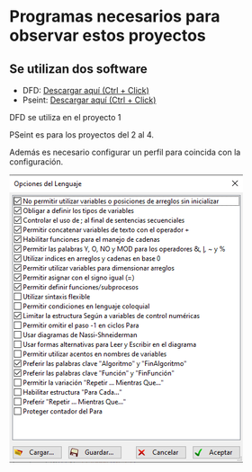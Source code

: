# Programas necesarios para observar estos proyectos

## Se utilizan dos software

* DFD: [Descargar aquí (Ctrl + Click)](https://dfd.softonic.com/)
* Pseint: [Descargar aquí (Ctrl + Click)](https://pseint.sourceforge.net/)

DFD se utiliza en el proyecto 1

PSeint es para los proyectos del 2 al 4. 

Además es necesario configurar un perfil para coincida con la configuración. 


![Imagen](https://github.com/kentony99/Enunciados_UNED/blob/e0502981fab4c2453f7e642af1eeff91950f76dd/03071%20L%C3%B3gica%20para%20Computaci%C3%B3n/Perfil%20PSeInt.png)


